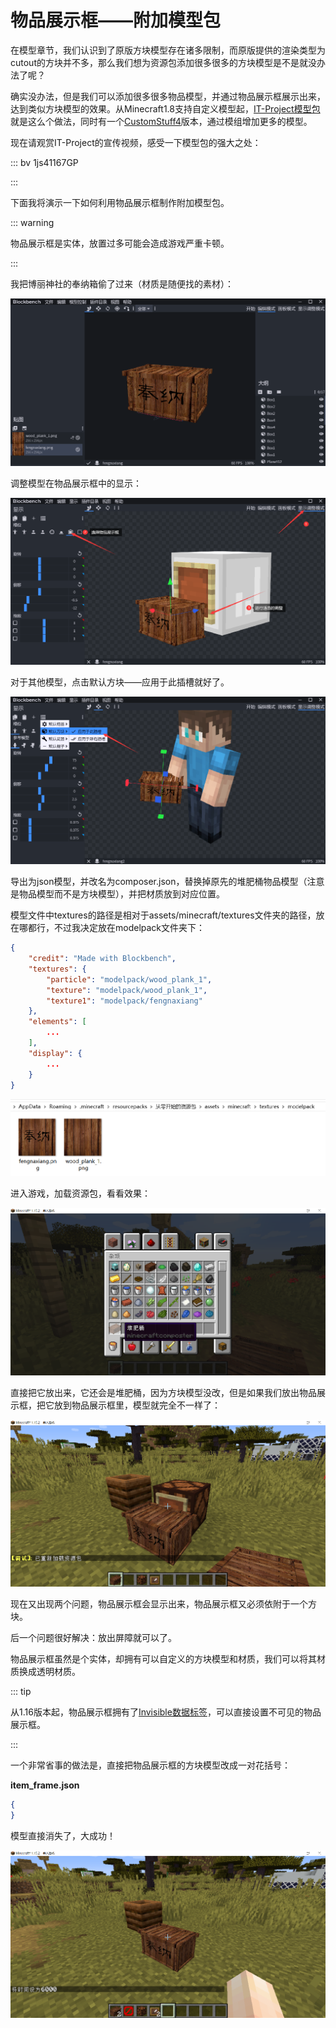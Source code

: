 # 物品展示框——附加模型包

在模型章节，我们认识到了原版方块模型存在诸多限制，而原版提供的渲染类型为cutout的方块并不多，那么我们想为资源包添加很多很多的方块模型是不是就没办法了呢？

确实没办法，但是我们可以添加很多很多物品模型，并通过物品展示框展示出来，达到类似方块模型的效果。从Minecraft1.8支持自定义模型起，[IT-Project模型包](https://www.mcbbs.net/thread-524880-1-1.html)就是这么个做法，同时有一个[CustomStuff4](https://www.curseforge.com/minecraft/mc-mods/custom-stuff-4)版本，通过模组增加更多的模型。

现在请观赏IT-Project的宣传视频，感受一下模型包的强大之处：

::: bv 1js41167GP

:::

下面我将演示一下如何利用物品展示框制作附加模型包。

::: warning

物品展示框是实体，放置过多可能会造成游戏严重卡顿。

:::

我把博丽神社的奉纳箱偷了过来（材质是随便找的素材）：

![image-20200711115558032](modelpack.assets/image-20200711115558032.png)

调整模型在物品展示框中的显示：

![image-20200711123530207](modelpack.assets/image-20200711123530207.png)

对于其他模型，点击默认方块——应用于此插槽就好了。

![image-20200711124536071](modelpack.assets/image-20200711124536071.png)

导出为json模型，并改名为composer.json，替换掉原先的堆肥桶物品模型（注意是物品模型而不是方块模型），并把材质放到对应位置。

模型文件中textures的路径是相对于assets/minecraft/textures文件夹的路径，放在哪都行，不过我决定放在modelpack文件夹下：

```json
{
	"credit": "Made with Blockbench",
	"textures": {
		"particle": "modelpack/wood_plank_1",
		"texture": "modelpack/wood_plank_1",
		"texture1": "modelpack/fengnaxiang"
	},
	"elements": [
		...
	],
	"display": {
		...
	}
}
```

![image-20200711125941227](modelpack.assets/image-20200711125941227.png)

进入游戏，加载资源包，看看效果：

![image-20200711130214220](modelpack.assets/image-20200711130214220.png)

直接把它放出来，它还会是堆肥桶，因为方块模型没改，但是如果我们放出物品展示框，把它放到物品展示框里，模型就完全不一样了：

![image-20200711130612635](modelpack.assets/image-20200711130612635.png)

现在又出现两个问题，物品展示框会显示出来，物品展示框又必须依附于一个方块。

后一个问题很好解决：放出屏障就可以了。

物品展示框虽然是个实体，却拥有可以自定义的方块模型和材质，我们可以将其材质换成透明材质。

::: tip

从1.16版本起，物品展示框拥有了[Invisible数据标签](https://minecraft-zh.gamepedia.com/Java版1.16#.E9.9D.9E.E7.94.9F.E7.89.A9.E5.AE.9E.E4.BD.93)，可以直接设置不可见的物品展示框。

:::

一个非常省事的做法是，直接把物品展示框的方块模型改成一对花括号：

**item_frame.json**

```json
{
}
```

模型直接消失了，大成功！

![image-20200711132702370](modelpack.assets/image-20200711132702370.png)
